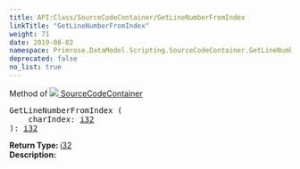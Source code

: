 ```yaml
---
title: API:Class/SourceCodeContainer/GetLineNumberFromIndex
linkTitle: "GetLineNumberFromIndex"
weight: 71
date: 2019-08-02
namespace: Primrose.DataModel.Scripting.SourceCodeContainer.GetLineNumberFromIndex
deprecated: false
no_list: true
---
```

Method of <a href="/docs/api-reference/Class/SourceCodeContainer"><img src="/icons/silk/default.png"/>&nbsp;SourceCodeContainer</a>
<pre class="method-declaration">
GetLineNumberFromIndex (
    charIndex: <a class="type" href="/docs/api-reference/System/Primitives#int32">i32</a>
): <a class="type" href="/docs/api-reference/System/Primitives#int32">i32</a></pre>
<b>Return Type: </b>
<a class="type" href="/docs/api-reference/System/Primitives#int32">i32</a>
<br/>
<b>Description: </b>